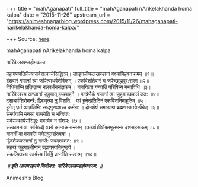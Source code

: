 +++
title = "mahAganapati"
full_title = "mahAganapati nArikelakhanda homa kalpa"
date = "2015-11-26"
upstream_url = "https://animeshnagarblog.wordpress.com/2015/11/26/mahaganapati-narikelakhanda-homa-kalpa/"

+++
Source: [here](https://animeshnagarblog.wordpress.com/2015/11/26/mahaganapati-narikelakhanda-homa-kalpa/).

mahAganapati nArikelakhanda homa kalpa

नारिकेलखण्डहोमकल्प:

महागणपतिप्रीत्यासर्वसत्कार्यसिद्धिदम्‌। लाङ्गलीफलखण्डानां
वक्ष्यामिहवनक्रमम्‌ ॥१॥  
दंशवारं गणानां त्वा जपित्वाथर्वशीर्षकम्‌ । एकविंशतिवारं च
जपेच्छ्र्द्धापुर:सरम्‌ ॥२॥  
विधिनाग्नि प्रतिष्ठाप्य बलवर्धनसंज्ञकम्‌ । बावयित्वा गणपतिं परिषिच्य
यथाविधि ॥३॥  
नारिकेलस्य खण्डानां जुहुयात्‌ हव्यवाहने । मन्त्रेणैकं गणानां त्वा
जुहुयाच्छकलं तत: ॥४॥  
दशाथर्वशिरोमन्त्रै: द्विरावृत्या तु विंशति:। एवं हुनेत्प्रतिदिनं
एकविंशतिमाहुतिम्‌ ॥५॥  
हुनेत्‌ घृतं व्याह्रतिभि: साद्‌गुणव्याच्च कर्मण: । होमशेषं समाप्याथ
ब्रह्मणस्पतयेऽर्पयेत्‌ ॥६॥  
समर्पयामि मनसा वाचयेति च भक्तित: ।  
सर्वसत्कार्यसंसिद्ध: भवत्येव न संशय: ॥७॥  
सत्कामनाया: संसिध्द्यै वक्ष्ये काम्यक्रमान्तरम्‌
।अथर्वशीर्षोक्तमूलमन्त्रं दशसहस्रकम्‌ ॥८॥  
गायत्रीं वा गणपतिं जपेदयुतसंख्यया ।  
द्विदशैकफलानां तु खण्डै: जपदशांशत: ॥९॥  
सहस्रं जुहुयात्धीमान्‌ ब्रह्मणस्पतितुष्टये ।  
संकल्पितस्य कार्यस्य सिद्धिं प्राप्नोति सत्वरम्‌ ॥१०॥

***॥ इति आगमरहस्ये शिवोक्त: नारिकेलखण्डहोमकल्प: ॥***

Animesh’s Blog


